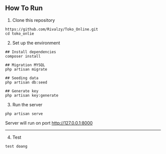 ## How To Run

1. Clone this repository
```
https://github.com/Rivalzy/Toko_Online.git
cd toko_onlie
```
2. Set up the environment
```
## Install dependencies
composer install

## Migration MYSQL
php artisan migrate

## Seeding data
php artisan db:seed

## Generate key
php artisan key:generate
```
3. Run the server
```
php artisan serve
```
Server will run on port http://127.0.0.1:8000

---
4. Test
```
test doang
```